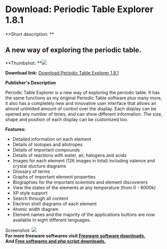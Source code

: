 # Download: Periodic Table Explorer 1.8.1

**Short description: **

## A new way of exploring the periodic table.

  
**Thumbshot: **![](http://www.freewarefiles.com/screenshot/peridoctexp11_md.gif)   
  
**Download link:** [Download Periodic Table Explorer 1.8.1](http://freesoftwares.boysofts.com/Periodic-Table-Explorer_program_30468.html)  
  

**Publisher's Description**  
  

Periodic Table Explorer is a new way of exploring the periodic table. It has
the same functions as my original Periodic Table software plus many more, it
also has a completely new and innovative user interface that allows an almost
unlimited amount of control over the display. Each display can be opened any
number of times, and can show different information. The size, shape and
position of each display can be customized too.

**Features:**

  * Detailed information on each element 
  * Details of isotopes and allotropes 
  * Details of important compounds 
  * Details of reactions with water, air, halogens and acids 
  * Images for each element (126 images in total) including valence and crystal stucture diagrams 
  * Glossary of terms 
  * Graphs of important element properties 
  * Biographies for the important scientists and element discoverers 
  * View the states of the elements at any temperature (from 0 - 6000k) 
  * XP style support 
  * Search through all content 
  * Electron shell diagrams of each element 
  * Atomic width diagram 
  * Element names and the majority of the applications buttons are now available in eight different languages. 

  
  
Screenshot: ![](http://www.freewarefiles.com/screenshot/peridoctexp11.gif)  
**For more freeware softwares visit [Freeware software downloads.](http://freesoftwares.boysofts.com/)**   
**And [Free softwares and php script downloads.](http://www.boysofts.com/)**


